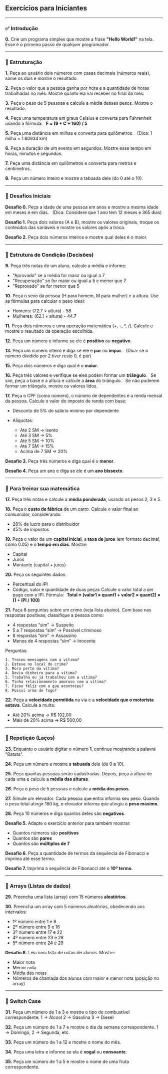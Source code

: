 ## **Exercícios para Iniciantes**

---

### ✅ **Introdução**

**0.** Crie um programa simples que mostre a frase **"Hello World!"** na tela. Esse é o primeiro passo de qualquer programador.

---

### 🧱 **Estruturação**

**1.** Peça ao usuário dois números com casas decimais (números reais), some os dois e mostre o resultado.

**2.** Peça o valor que a pessoa ganha por hora e a quantidade de horas trabalhadas no mês. Mostre quanto ela vai receber no final do mês.

**3.** Peça o peso de 5 pessoas e calcule a média desses pesos. Mostre o resultado.

**4.** Peça uma temperatura em graus Celsius e converta para Fahrenheit usando a fórmula:
   **F = (9 \* C + 160) / 5**

**5.** Peça uma distância em milhas e converta para quilômetros.
   (Dica: 1 milha = 1.60934 km)

**6.** Peça a duração de um evento em segundos. Mostre esse tempo em horas, minutos e segundos.

**7.** Peça uma distância em quilômetros e converta para metros e centímetros.

**8.** Peça um número inteiro e mostre a tabuada dele (do 0 até o 10).

---

### 🚀 **Desafios Iniciais**

**Desafio 0.** Peça a idade de uma pessoa em anos e mostre a mesma idade em meses e em dias.
   (Dica: Considere que 1 ano tem 12 meses e 365 dias)

**Desafio 1.** Peça dois valores (A e B), mostre os valores originais, troque os conteúdos das variáveis e mostre os valores após a troca.

**Desafio 2.** Peça dois números inteiros e mostre qual deles é o maior.

---

### 🔀 **Estrutura de Condição (Decisões)**

**9.** Peça três notas de um aluno, calcule a média e informe:

* "Aprovado" se a média for maior ou igual a 7
* "Recuperação" se for maior ou igual a 5 e menor que 7
* "Reprovado" se for menor que 5

**10.** Peça o sexo da pessoa (H para homem, M para mulher) e a altura.
Use as fórmulas para calcular o peso ideal:

* Homens: (72.7 × altura) - 58
* Mulheres: (62.1 × altura) - 44.7

**11.** Peça dois números e uma operação matemática (+, -, \*, /). Calcule e mostre o resultado da operação escolhida.

**12.** Peça um número e informe se ele é **positivo** ou **negativo**.

**13.** Peça um número inteiro e diga se ele é **par** ou **ímpar**.
   (Dica: se o número dividido por 2 tiver resto 0, é par)

**15.** Peça dois números e diga qual é o **maior**.

**16.** Peça três valores e verifique se eles podem formar um **triângulo**.
   Se sim, peça a base e a altura e calcule a **área** do triângulo.
   Se não puderem formar um triângulo, mostre os valores lidos.

**17.** Peça o CPF (como número), o número de dependentes e a renda mensal da pessoa. Calcule o valor do imposto de renda com base:

* Desconto de 5% do salário mínimo por dependente
* Alíquotas:

  * Até 2 SM → isento
  * Até 3 SM → 5%
  * Até 5 SM → 10%
  * Até 7 SM → 15%
  * Acima de 7 SM → 20%

**Desafio 3.** Peça três números e diga qual é o **menor**.

**Desafio 4.** Peça um ano e diga se ele é um **ano bissexto**.

---

### 🧮 **Para treinar sua matemática**

**17.** Peça três notas e calcule a **média ponderada**, usando os pesos 2, 3 e 5.

**18.** Peça o **custo de fábrica** de um carro. Calcule o valor final ao consumidor, considerando:

* 28% de lucro para o distribuidor
* 45% de impostos

**19.** Peça o valor de um **capital inicial**, a **taxa de juros** (em formato decimal, como 0.05) e o **tempo em dias**. Mostre:

* Capital
* Juros
* Montante (capital + juros)

**20.** Peça os seguintes dados:

* Percentual do IPI
* Código, valor e quantidade de duas peças
  Calcule o valor total a ser pago com o IPI.
  Fórmula:
    **Total = (valor1 × quant1 + valor2 × quant2) × (1 + IPI / 100)**

**21.** Faça 8 perguntas sobre um crime (veja lista abaixo).
Com base nas respostas positivas, classifique a pessoa como:

* 4 respostas “sim” → Suspeito
* 5 a 7 respostas “sim” → Possível criminoso
* 8 respostas “sim” → Assassino
* Menos de 4 respostas “sim” → Inocente

Perguntas:

```
1. Trocou mensagens com a vítima?
2. Esteve no local do crime?
3. Mora perto da vítima?
4. Devia dinheiro para a vítima?
5. Trabalha ou já trabalhou com a vítima?
6. Tinha relacionamento amoroso com a vítima?
7. Ficou feliz com o que aconteceu?
8. Possui arma de fogo?
```

**22.** Peça a **velocidade permitida** na via e a **velocidade que o motorista estava**. Calcule a multa:

* Até 20% acima → R\$ 102,00
* Mais de 20% acima → R\$ 500,00

---

### 🔁 **Repetição (Laços)**

**23.** Enquanto o usuário digitar o número **1**, continue mostrando a palavra "Batata".

**24.** Peça um número e mostre a **tabuada** dele (de 0 a 10).

**25.** Peça quantas pessoas serão cadastradas. Depois, peça a altura de cada uma e calcule a **média das alturas**.

**26.** Peça o peso de 5 pessoas e calcule a **média dos pesos**.

**27.** Simule um elevador. Cada pessoa que entra informa seu peso. Quando o peso total atingir 180 kg, o elevador informa que atingiu o **peso máximo**.

**28.** Peça 10 números e diga quantos deles são **negativos**.

**Desafio 5.** Adapte o exercício anterior para também mostrar:

* Quantos números são **positivos**
* Quantos são **pares**
* Quantos são **múltiplos de 7**

**Desafio 6.** Peça a quantidade de termos da sequência de Fibonacci e imprima até esse termo.

**Desafio 7.** Imprima a sequência de Fibonacci até o **10º termo**.

---

### 🔢 **Arrays (Listas de dados)**

**29.** Preencha uma lista (array) com 15 números **aleatórios**.

**30.** Preencha um array com 5 números aleatórios, obedecendo aos intervalos:

* 1º número entre 1 e 8
* 2º número entre 9 e 16
* 3º número entre 17 e 22
* 4º número entre 23 e 28
* 5º número entre 24 e 29

**Desafio 8.** Leia uma lista de notas de alunos. Mostre:

* Maior nota
* Menor nota
* Média das notas
* Números de chamada dos alunos com maior e menor nota (posição no array)

---

### 🧭 **Switch Case**

**31.** Peça um número de 1 a 3 e mostre o tipo de combustível correspondente:
1 → Álcool
2 → Gasolina
3 → Diesel

**32.** Peça um número de 1 a 7 e mostre o dia da semana correspondente.
1 → Domingo, 2 → Segunda, etc.

**33.** Peça um número de 1 a 12 e mostre o nome do mês.

**34.** Peça uma letra e informe se ela é **vogal** ou **consoante**.

**35.** Peça um número de 1 a 5 e mostre o nome de uma fruta correspondente.
